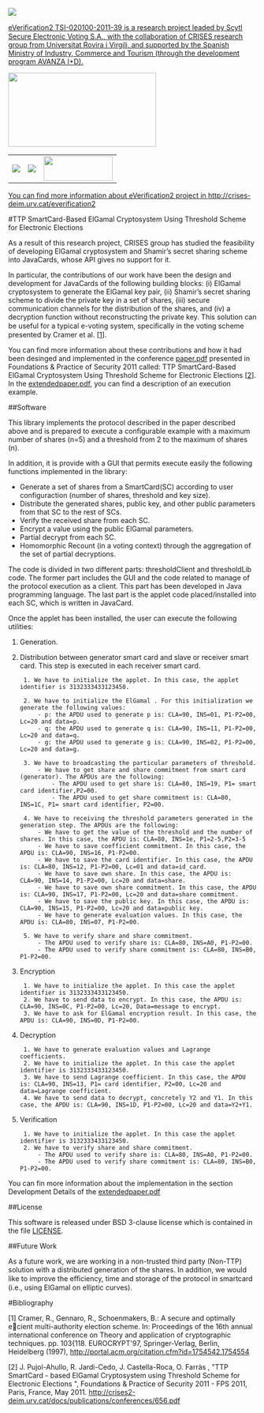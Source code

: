 <a href="http://crises-deim.urv.cat/everification2/" target="_blank"><img src="https://raw.github.com/CRISES-URV/eVerification-2/master/figures/logoeverification2.png" />

eVeriﬁcation2 TSI-020100-2011-39 is a research project leaded by Scytl Secure Electronic Voting S.A.,
with the collaboration of CRISES research group from Universitat Rovira i Virgili, and supported by 
the Spanish Ministry of Industry, Commerce and Tourism (through the development program AVANZA I+D).

<a href="https://www.planavanza.es" target="_blank"><img src="https://raw.github.com/CRISES-URV/eVerification-2/master/figures/logo_planAvanza2.png"  width="300" height="150">

<center><table border="0">
<tr><td><a href="http://www.scytl.es" target="_blank"><img src=https://raw.github.com/CRISES-URV/eVerification-2/master/figures/logoScytl.png border="0"></td>
<td><a href="http://www.urv.cat" target="_blank"><img src=https://raw.github.com/CRISES-URV/eVerification-2/master/figures/logoURV.png border="0"></td>
<td><a href="http://crises-deim.urv.cat" target="_blank"><img src=https://raw.github.com/CRISES-URV/eVerification-2/master/figures/logoCrises.png width="140" height="50" border="0"></td></tr>
</table></center>

You can find more information about eVerification2 project in http://crises-deim.urv.cat/everification2

#TTP SmartCard-Based ElGamal Cryptosystem Using Threshold Scheme for Electronic Elections

As a result of this research project, CRISES group has studied the feasibility of developing ElGamal 
cryptosystem and Shamir’s secret sharing scheme into JavaCards, whose API gives no support for it.

In particular, the contributions of our work have been the design and development for JavaCards of
the following building blocks: (i) ElGamal cryptosystem to generate the ElGamal key pair, (ii) Shamir’s 
secret sharing scheme to divide the private key in a set of shares, (iii) secure communication channels 
for the distribution of the shares, and (iv) a decryption function without reconstructing the private key. 
This solution can be useful for a typical e-voting system, speciﬁcally in the voting scheme presented by 
Cramer et al. [<a href="#ref1">1</a>].

You can find more information about these contributions and how it had been desinged and implemented in the 
conference <a href="https://raw.github.com/CRISES-URV/eVerification-2/master/paper.pdf">paper.pdf</a> presented in Foundations & Practice of Security 2011 called: TTP SmartCard-Based ElGamal 
Cryptosystem Using Threshold Scheme for Electronic Elections [<a href="#ref2">2</a>]. In the <a href="https://raw.github.com/CRISES-URV/eVerification-2/master/extendedpaper.pdf">extendedpaper.pdf</a>, you can find a 
description of an execution example.


##Software

This library implements the protocol described in the paper described above and is prepared to execute a 
configurable example with a maximum number of shares (n=5) and a threshold from 2 to the maximum of shares (n).

In addition, it is provide with a GUI that permits execute easily the following functions implemented in the library:
- Generate a set of shares from a SmartCard(SC) according to user configuraction (number of shares, threshold and key size).
- Distribute the generated shares, public key, and other public parameters from that SC to the rest of SCs.
- Verify the received share from each SC. 
- Encrypt a value using the public ElGamal parameters.
- Partial decrypt from each SC.
- Homomorphic Recount (in a voting context) through the aggregation of the set of partial decryptions.

The code is divided in two different parts: thresholdClient and thresholdLib code.
The former part includes the GUI and the code related to manage of the protocol execution as a client. This part has been developed
in Java programming language.
The last part is the applet code placed/installed into each SC, which is written in JavaCard.

<!--TODO: afegir figures esquemes-->

Once the applet has been installed, the user can execute the following utilities:

1. Generation.
    <!--TODO: afegir figures esquemes i output de les apdus de generacio-->
    
2. Distribution between generator smart card and slave or receiver smart card. This step is executed in each receiver smart card.

		1. We have to initialize the applet. In this case, the applet identifier is 3132333433123450.

		2. We have to initialize the ElGamal . For this initialization we generate the following values:
			- p: the APDU used to generate p is: CLA=90, INS=01, P1-P2=00, Lc=20 and data=p. 
			- q: the APDU used to generate q is: CLA=90, INS=11, P1-P2=00, Lc=20 and data=q. 
			- g: the APDU used to generate g is: CLA=90, INS=02, P1-P2=00, Lc=20 and data=g. 

		3. We have to broadcasting the particular parameters of threshold.
			- We have to get share and share commitment from smart card (generator). The APDUs are the following:
				- The APDU used to get share is: CLA=80, INS=19, P1= smart card identifier,P2=00.
				- The APDU used to get share commitment is: CLA=80, INS=1C, P1= smart card identifier, P2=00.

		4. We have to receiving the threshold parameters generated in the generation step. The APDUs are the following:
			- We have to get the value of the threshold and the number of shares. In this case, the APDU is: CLA=80, INS=1e, P1=2-5,P2=3-5
			- We have to save coefficient commitment. In this case, the APDU is: CLA=90, INS=16, P1-P2=00.
			- We have to save the card identifier. In this case, the APDU is: CLA=80, INS=12, P1-P2=00, Lc=01 and data=id_card.
			- We have to save own share. In this case, the APDU is: CLA=90, INS=14, P1-P2=00, Lc=20 and data=share.
			- We have to save own share commitment. In this case, the APDU is: CLA=90, INS=17, P1-P2=00, Lc=20 and data=share commitment.
			- We have to save the public key. In this case, the APDU is: CLA=90, INS=15, P1-P2=00, Lc=20 and data=public key.
			- We have to generate evaluation values. In this case, the APDU is: CLA=80, INS=07, P1-P2=00.

		5. We have to verify share and share commitment.
			- The APDU used to verify share is: CLA=80, INS=A0, P1-P2=00.
			- The APDU used to verify share commitment is: CLA=80, INS=B0, P1-P2=00.


3. Encryption

		1. We have to initialize the applet. In this case the applet identifier is 3132333433123450.
		2. We have to send data to encrypt. In this case, the APDU is: CLA=90, INS=0C, P1-P2=00, Lc=20, Data=message to encrypt.
		3. We have to ask for ElGamal encryption result. In this case, the APDU is: CLA=90, INS=0D, P1-P2=00.


4. Decryption

		1. We have to generate evaluation values and Lagrange coefficients.
		2. We have to initialize the applet. In this case the applet identifier is 3132333433123450.
		3. We have to send Lagrange coefficient. In this case, the APDU is: CLA=90, INS=13, P1= card identifier, P2=00, Lc=20 and data=Lagrange coefficient.
		4. We have to send data to decrypt, concretely Y2 and Y1. In this case, the APDU is: CLA=90, INS=1D, P1-P2=00, Lc=20 and data=Y2+Y1.


5. Verification

		1. We have to initialize the applet. In this case the applet identifier is 3132333433123450.
		2. We have to verify share and share commitment.
			- The APDU used to verify share is: CLA=80, INS=A0, P1-P2=00.
			- The APDU used to verify share commitment is: CLA=80, INS=B0, P1-P2=00.


You can fin more information about the implementation in the section Development Details of the <a href="https://raw.github.com/CRISES-URV/eVerification-2/master/extendedpaper.pdf">extendedpaper.pdf</a>


##License

This software is released under BSD 3-clause license which is contained in the file <a href="https://github.com/CRISES-URV/eVerification-2/blob/master/LICENSE">LICENSE</a>.


##Future Work

As a future work, we are working in a non-trusted third party (Non-TTP)
solution with a distributed generation of the shares. In addition, we would like
to improve the eﬃciency, time and storage of the protocol in smartcard (i.e.,
using ElGamal on elliptic curves).


#Bibliography

<a name="ref1"></a>[1] Cramer, R., Gennaro, R., Schoenmakers, B.: A secure and optimally ecient
multi-authority election scheme. In: Proceedings of the 16th annual international
conference on Theory and application of cryptographic techniques. pp. 103{118.
EUROCRYPT'97, Springer-Verlag, Berlin, Heidelberg (1997), 
http://portal.acm.org/citation.cfm?id=1754542.1754554

<a name="ref2"></a>[2] J. Pujol-Ahullo, R. Jardi-Cedo, J. Castella-Roca, O. Farràs , 
"TTP SmartCard - based ElGamal Cryptosystem using Threshold Scheme for Electronic Elections ", 
Foundations & Practice of Security 2011 - FPS 2011, Paris, France, May 2011. 
http://crises2-deim.urv.cat/docs/publications/conferences/656.pdf

